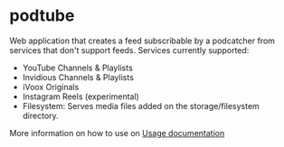 # podtube

Web application that creates a feed subscribable by a podcatcher from services that don't support feeds. Services currently supported:

* YouTube Channels & Playlists
* Invidious Channels & Playlists
* iVoox Originals
* Instagram Reels (experimental)
* Filesystem: Serves media files added on the storage/filesystem directory.

More information on how to use on [Usage documentation](templates/index.html)
